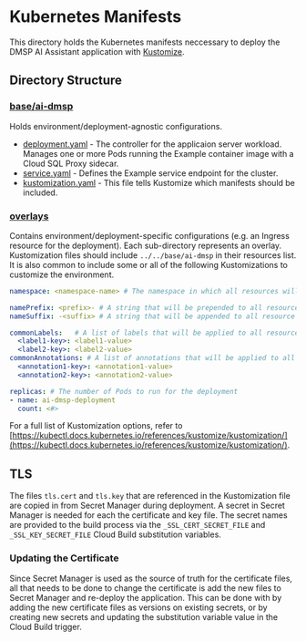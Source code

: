 # Kubernetes Manifests

This directory holds the Kubernetes manifests neccessary to deploy the DMSP AI Assistant application with [Kustomize](https://kubectl.docs.kubernetes.io/references/kustomize/).

## Directory Structure

### [base/ai-dmsp](./base/ai-dmsp)

Holds environment/deployment-agnostic configurations.

- [deployment.yaml](base/ai-dmsp/deployment.yaml) - The controller for the applicaion server workload. Manages one or more Pods running the Example container image with a Cloud SQL Proxy sidecar.
- [service.yaml](base/ai-dmsp/service.yaml) - Defines the Example service endpoint for the cluster.
- [kustomization.yaml](overlays/dev/kustomization.yaml) - This file tells Kustomize which manifests should be included.

### [overlays](./overlays)

Contains environment/deployment-specific configurations (e.g. an Ingress resource for the deployment). Each sub-directory represents an overlay. Kustomization files should include ```../../base/ai-dmsp``` in their resources list. It is also common to include some or all of the following Kustomizations to customize the environment.

```yaml
namespace: <namespace-name> # The namespace in which all resources will be created

namePrefix: <prefix>- # A string that will be prepended to all resource names.
nameSuffix: -<suffix> # A string that will be appended to all resource names.

commonLabels:   # A list of labels that will be applied to all resources.
  <label1-key>: <label1-value>
  <label2-key>: <label2-value>
commonAnnotations: # A list of annotations that will be applied to all resources
  <annotation1-key>: <annotation1-value>
  <annotation2-key>: <annotation2-value>

replicas: # The number of Pods to run for the deployment
- name: ai-dmsp-deployment
  count: <#>
```

For a full list of Kustomization options, refer to [https://kubectl.docs.kubernetes.io/references/kustomize/kustomization/](https://kubectl.docs.kubernetes.io/references/kustomize/kustomization/).

## TLS

The files ```tls.cert``` and ```tls.key``` that are referenced in the Kustomization file are copied in from Secret Manager during deployment. A secret in Secret Manager is needed for each the certificate and key file. The secret names are provided to the build process via the ```_SSL_CERT_SECRET_FILE``` and ```_SSL_KEY_SECRET_FILE``` Cloud Build substitution variables.

### Updating the Certificate

Since Secret Manager is used as the source of truth for the certificate files, all that needs to be done to change the certificate is add the new files to Secret Manager and re-deploy the application. This can be done with by adding the new certificate files as versions on existing secrets, or by creating new secrets and updating the substitution variable value in the Cloud Build trigger.
